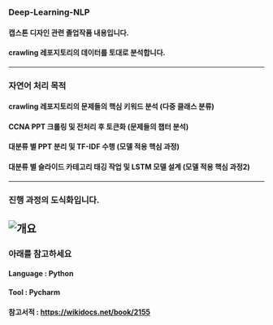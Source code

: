 ### Deep-Learning-NLP
  #### 캡스톤 디자인 관련 졸업작품 내용입니다.
  #### crawling 레포지토리의 데이터를 토대로 분석합니다.
----------
### 자연어 처리 목적
  #### crawling 레포지토리의 문제들의 핵심 키워드 분석 (다중 클래스 분류)
  #### CCNA PPT 크롤링 및 전처리 후 토큰화 (문제들의 챕터 분석)
  #### 대분류 별 PPT 분리 및 TF-IDF 수행 (모델 적용 핵심 과정)
  #### 대분류 별 슬라이드 카테고리 태깅 작업 및 LSTM 모델 설계 (모델 적용 핵심 과정2)
----------
### 진행 과정의 도식화입니다.
![개요](https://user-images.githubusercontent.com/72784474/125452907-c47ad78a-a65b-4343-86a0-7fe615167865.png)
----------
### 아래를 참고하세요
  #### Language : Python
  #### Tool : Pycharm
  #### 참고서적 : https://wikidocs.net/book/2155

